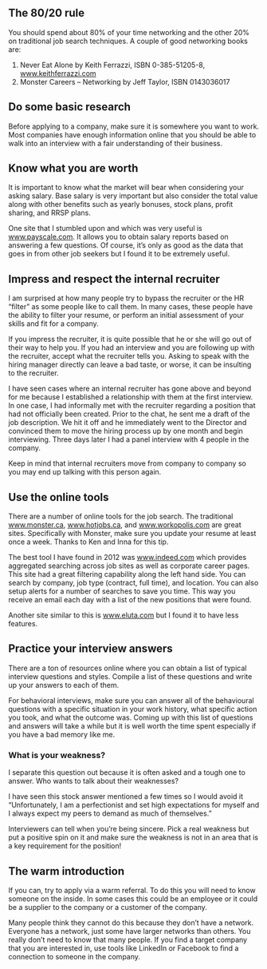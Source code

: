 ## The 80/20 rule

You should spend about 80% of your time networking and the other 20% on traditional job search techniques. A couple of good networking books are:

1. Never Eat Alone by Keith Ferrazzi, ISBN 0-385-51205-8, www.keithferrazzi.com 
2. Monster Careers – Networking by Jeff Taylor, ISBN 0143036017

## Do some basic research

Before applying to a company, make sure it is somewhere you want to work. Most companies have enough information online that you should be able to walk into an interview with a fair understanding of their business.

## Know what you are worth

It is important to know what the market will bear when considering your asking salary. Base salary is very important but also consider the total value along with other benefits such as yearly bonuses, stock plans, profit sharing, and RRSP plans.

One site that I stumbled upon and which was very useful is www.payscale.com. It allows you to obtain salary reports based on answering a few questions. Of course, it’s only as good as the data that goes in from other job seekers but I found it to be extremely useful.

## Impress and respect the internal recruiter

I am surprised at how many people try to bypass the recruiter or the HR “filter” as some people like to call them. In many cases, these people have the ability to filter your resume, or perform an initial assessment of your skills and fit for a company.

If you impress the recruiter, it is quite possible that he or she will go out of their way to help you. If you had an interview and you are following up with the recruiter, accept what the recruiter tells you. Asking to speak with the hiring manager directly can leave a bad taste, or worse, it can be insulting to the recruiter.

I have seen cases where an internal recruiter has gone above and beyond for me because I established a relationship with them at the first interview. In one case, I had informally met with the recruiter regarding a position that had not officially been created. Prior to the chat, he sent me a draft of the job description. We hit it off and he immediately went to the Director and convinced them to move the hiring process up by one month and begin interviewing. Three days later I had a panel interview with 4 people in the company.

Keep in mind that internal recruiters move from company to company so you may end up talking with this person again. 

## Use the online tools

There are a number of online tools for the job search. The traditional www.monster.ca,  www.hotjobs.ca, and www.workopolis.com are great sites. Specifically with Monster, make sure you update your resume at least once a week. Thanks to Ken and Inna for this tip.

The best tool I have found in 2012 was www.indeed.com which provides aggregated searching across job sites as well as corporate career pages. This site had a great filtering capability along the left hand side. You can search by company, job type (contract, full time), and location. You can also setup alerts for a number of searches to save you time. This way you receive an email each day with a list of the new positions that were found.

Another site similar to this is www.eluta.com but I found it to have less features.

## Practice your interview answers

There are a ton of resources online where you can obtain a list of typical interview questions and styles. Compile a list of these questions and write up your answers to each of them.

For behavioral interviews, make sure you can answer all of the behavioural questions with a specific situation in your work history, what specific action you took, and what the outcome was. 
Coming up with this list of questions and answers will take a while but it is well worth the time spent especially if you have a bad memory like me.

### What is your weakness?

I separate this question out because it is often asked and a tough one to answer.
Who wants to talk about their weaknesses?

I have seen this stock answer mentioned a few times so I would avoid it “Unfortunately, I am a perfectionist and set high expectations for myself and I always expect my peers to demand as much of themselves.”

Interviewers can tell when you’re being sincere. Pick a real weakness but put a positive spin on it and make sure the weakness is not in an area that is a key requirement for the position!

## The warm introduction

If you can, try to apply via a warm referral. To do this you will need to know someone on the inside. In some cases this could be an employee or it could be a supplier to the company or a customer of the company.

Many people think they cannot do this because they don’t have a network. Everyone has a network, just some have larger networks than others. You really don’t need to know that many people. If you find a target company that you are interested in, use tools like LinkedIn or Facebook to find a connection to someone in the company. 

